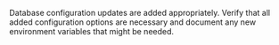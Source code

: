 Database configuration updates are added appropriately. Verify that all added configuration options are necessary and document any new environment variables that might be needed.
